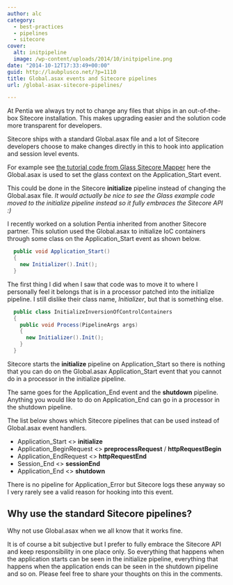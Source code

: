 ```yaml
---
author: alc
category:
  - best-practices
  - pipelines
  - sitecore
cover:
  alt: initpipeline
  image: /wp-content/uploads/2014/10/initpipeline.png
date: "2014-10-12T17:33:49+00:00"
guid: http://laubplusco.net/?p=1110
title: Global.asax events and Sitecore pipelines
url: /global-asax-sitecore-pipelines/

---
```

At Pentia we always try not to change any files that ships in an out-of-the-box Sitecore installation. This makes upgrading easier and the solution code more transparent for developers.

Sitecore ships with a standard Global.asax file and a lot of Sitecore developers choose to make changes directly in this to hook into application and session level events.

For example see [the tutorial code from Glass Sitecore Mapper](https://github.com/Glass-lu/Glass.Sitecore.Mapper/blob/master/Tutorials/Glass.Sitecore.Mapper.Tutorial/Global.asax.cs) here the Global.asax is used to set the glass context on the Application\_Start event.

This could be done in the Sitecore **initialize** pipeline instead of changing the Global.asax file. _It would actually be nice to see the Glass example code moved to the initialize pipeline instead so it fully embraces the Sitecore API :)_

I recently worked on a solution Pentia inherited from another Sitecore partner. This solution used the Global.asax to initialize IoC containers through some class on the Application\_Start event as shown below.

```c#
  public void Application_Start()
  {
    new Initializer().Init();
  }
```

The first thing I did when I saw that code was to move it to where I personally feel it belongs that is in a processor patched into the initialize pipeline. I still dislike their class name, _Initializer_, but that is something else.

```c#
  public class InitializeInversionOfControlContainers
  {
    public void Process(PipelineArgs args)
    {
      new Initializer().Init();
    }
  }

```

Sitecore starts the **initialize** pipeline on Application\_Start so there is nothing that you can do on the Global.asax Application\_Start event that you cannot do in a processor in the initialize pipeline.

The same goes for the Application\_End event and the **shutdown** pipeline. Anything you would like to do on Application\_End can go in a processor in the shutdown pipeline.

The list below shows which Sitecore pipelines that can be used instead of Global.asax event handlers.

- Application\_Start <> **initialize**
- Application\_BeginRequest <> **preprocessRequest** / **httpRequestBegin**
- Application\_EndRequest <> **httpRequestEnd**
- Session\_End <> **sessionEnd**
- Application\_End <> **shutdown**

There is no pipeline for Application\_Error but Sitecore logs these anyway so I very rarely see a valid reason for hooking into this event.

## Why use the standard Sitecore pipelines?

Why not use Global.asax when we all know that it works fine.

It is of course a bit subjective but I prefer to fully embrace the Sitecore API and keep responsibility in one place only. So everything that happens when the application starts can be seen in the initialize pipeline, everything that happens when the application ends can be seen in the shutdown pipeline and so on. Please feel free to share your thoughts on this in the comments.
